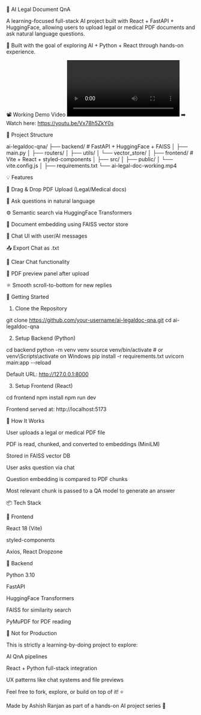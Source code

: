 🧠 AI Legal Document QnA

A learning-focused full-stack AI project built with React + FastAPI + HuggingFace,
allowing users to upload legal or medical PDF documents and ask natural language questions.

🎯 Built with the goal of exploring AI + Python + React through hands-on experience.

📽️ Working Demo Video
<video controls src="ai-legal-doc-working-2.mp4" title="Title"></video>
➡️ Watch here: https://youtu.be/Vx78h5ZkY0s

📂 Project Structure

ai-legaldoc-qna/
├── backend/ # FastAPI + HuggingFace + FAISS
│ ├── main.py
│ ├── routers/
│ ├── utils/
│ └── vector_store/
│
├── frontend/ # Vite + React + styled-components
│ ├── src/
│ ├── public/
│ └── vite.config.js
│
├── requirements.txt
└── ai-legal-doc-working.mp4

💡 Features

📄 Drag & Drop PDF Upload (Legal/Medical docs)

🔎 Ask questions in natural language

⚙️ Semantic search via HuggingFace Transformers

📁 Document embedding using FAISS vector store

💬 Chat UI with user/AI messages

📤 Export Chat as .txt

🧹 Clear Chat functionality

📜 PDF preview panel after upload

⚛️ Smooth scroll-to-bottom for new replies

🚀 Getting Started

1. Clone the Repository

git clone https://github.com/your-username/ai-legaldoc-qna.git
cd ai-legaldoc-qna

2. Setup Backend (Python)

cd backend
python -m venv venv
source venv/bin/activate # or venv\Scripts\activate on Windows
pip install -r requirements.txt
uvicorn main:app --reload

Default URL: http://127.0.0.1:8000

3. Setup Frontend (React)

cd frontend
npm install
npm run dev

Frontend served at: http://localhost:5173

🧠 How It Works

User uploads a legal or medical PDF file

PDF is read, chunked, and converted to embeddings (MiniLM)

Stored in FAISS vector DB

User asks question via chat

Question embedding is compared to PDF chunks

Most relevant chunk is passed to a QA model to generate an answer

📦 Tech Stack

🔹 Frontend

React 18 (Vite)

styled-components

Axios, React Dropzone

🔹 Backend

Python 3.10

FastAPI

HuggingFace Transformers

FAISS for similarity search

PyMuPDF for PDF reading

🛑 Not for Production

This is strictly a learning-by-doing project to explore:

AI QnA pipelines

React + Python full-stack integration

UX patterns like chat systems and file previews

Feel free to fork, explore, or build on top of it! ⭐

Made by Ashish Ranjan as part of a hands-on AI project series 🚀

